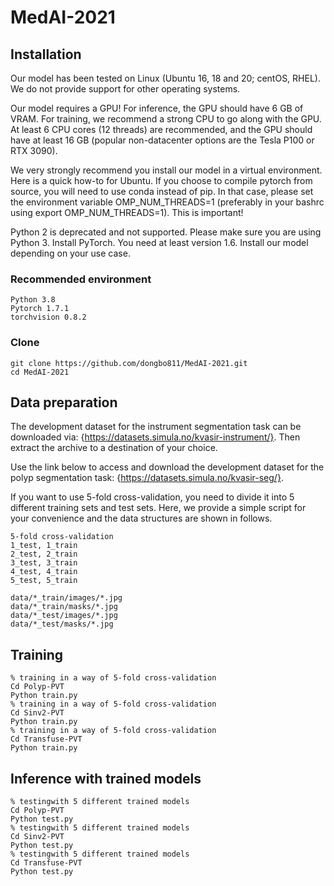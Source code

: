 # MedAI-2021

## Installation
Our model has been tested on Linux (Ubuntu 16, 18 and 20; centOS, RHEL). We do not provide support for other operating systems.

Our model requires a GPU! For inference, the GPU should have 6 GB of VRAM. For training, we recommend a strong CPU to go along with the GPU. At least 6 CPU cores (12 threads) are recommended, and the GPU should have at least 16 GB (popular non-datacenter options are the Tesla P100  or RTX 3090). 

We very strongly recommend you install our model in a virtual environment. Here is a quick how-to for Ubuntu. If you choose to compile pytorch from source, you will need to use conda instead of pip. In that case, please set the environment variable OMP\_NUM\_THREADS=1 (preferably in your bashrc using export OMP\_NUM\_THREADS=1). This is important!

Python 2 is deprecated and not supported. Please make sure you are using Python 3. Install PyTorch. You need at least version 1.6. Install our model depending on your use case.

### Recommended environment
```
Python 3.8
Pytorch 1.7.1
torchvision 0.8.2
```

### Clone
```
git clone https://github.com/dongbo811/MedAI-2021.git
cd MedAI-2021
```

## Data preparation
The development dataset for the instrument segmentation task can be downloaded via: {https://datasets.simula.no/kvasir-instrument/}. Then extract the archive to a destination of your choice. 

Use the link below to access and download the development dataset for the polyp segmentation task: {https://datasets.simula.no/kvasir-seg/}.  

If you want to use 5-fold cross-validation, you need to divide it into 5 different training sets and test sets. Here, we provide a simple script for your convenience and the data structures are shown in follows.

```
5-fold cross-validation
1_test, 1_train
2_test, 2_train
3_test, 3_train
4_test, 4_train
5_test, 5_train

data/*_train/images/*.jpg
data/*_train/masks/*.jpg
data/*_test/images/*.jpg
data/*_test/masks/*.jpg
```
## Training
```
% training in a way of 5-fold cross-validation 
Cd Polyp-PVT
Python train.py
% training in a way of 5-fold cross-validation 
Cd Sinv2-PVT
Python train.py
% training in a way of 5-fold cross-validation 
Cd Transfuse-PVT
Python train.py
```
## Inference with trained models
```
% testingwith 5 different trained models 
Cd Polyp-PVT
Python test.py
% testingwith 5 different trained models  
Cd Sinv2-PVT
Python test.py
% testingwith 5 different trained models 
Cd Transfuse-PVT
Python test.py
```
